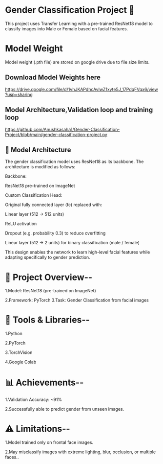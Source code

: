 # Gender Classification Project 🎯

This project uses Transfer Learning with a pre-trained ResNet18 model to classify images into Male or Female based on facial features.

# Model Weight

Model weight (.pth file) are stored on google drive due to file size limits.

## Download Model Weights here

https://drive.google.com/file/d/1vhJKAPdhcAvIwZ1xyte5J_17PdqFVqx6/view?usp=sharing

## Model Architecture,Validation loop and training loop

https://github.com/Anushkasaha1/Gender-Classification-Project/blob/main/gender-classification-project.py

## 🧠 Model Architecture
The gender classification model uses ResNet18 as its backbone. The architecture is modified as follows:

Backbone:

ResNet18 pre-trained on ImageNet

Custom Classification Head:

Original fully connected layer (fc) replaced with:

Linear layer (512 → 512 units)

ReLU activation

Dropout (e.g. probability 0.3) to reduce overfitting

Linear layer (512 → 2 units) for binary classification (male / female)

This design enables the network to learn high-level facial features while adapting specifically to gender prediction.


 # 🚀 Project Overview--
  1.Model: ResNet18 (pre-trained on ImageNet) 

  2.Framework: PyTorch 3.Task: Gender Classification from facial images 
# 🔧 Tools & Libraries--
 1.Python 

 2.PyTorch

 3.TorchVision 

 4.Google Colab 

# 📊 Achievements-- 
1.Validation Accuracy: ~91% 

2.Successfully able to predict gender from unseen images. 

# ⚠ Limitations-- 
 1.Model trained only on frontal face images.
 
 2.May misclassify images with extreme lighting, blur, occlusion, or multiple faces..
